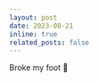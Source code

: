 ```yaml
---
layout: post
date: 2023-08-21
inline: true
related_posts: false
---
```


Broke my foot :face_with_head_bandage:
